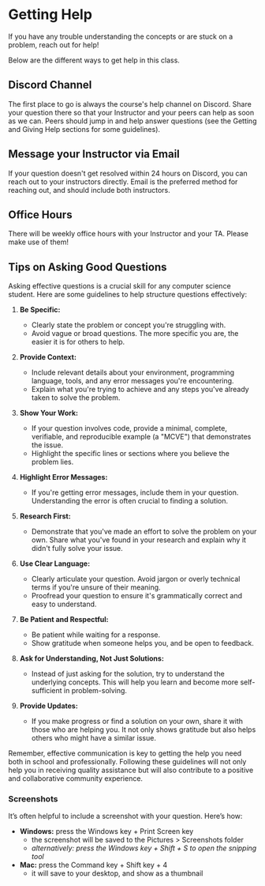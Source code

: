 # Getting Help

If you have any trouble understanding the concepts or are stuck on a problem, reach out for help!

Below are the different ways to get help in this class.

## Discord Channel

The first place to go is always the course's help channel on Discord. Share your
question there so that your Instructor and your peers can help as soon as we
can. Peers should jump in and help answer questions (see the Getting and Giving
Help sections for some guidelines).

## Message your Instructor via Email

If your question doesn't get resolved within 24 hours on Discord, you can
reach out to your instructors directly. Email is the preferred method for reaching out, and should include both instructors. 

## Office Hours

There will be weekly office hours with your Instructor and your TA.  Please make
use of them!

## Tips on Asking Good Questions

Asking effective questions is a crucial skill for any computer science student.
Here are some guidelines to help structure questions effectively:

1. **Be Specific:**
   - Clearly state the problem or concept you're struggling with.
   - Avoid vague or broad questions. The more specific you are, the easier it is
     for others to help.

2. **Provide Context:**
   - Include relevant details about your environment, programming language,
     tools, and any error messages you're encountering.
   - Explain what you're trying to achieve and any steps you've already taken to
     solve the problem.

3. **Show Your Work:**
   - If your question involves code, provide a minimal, complete, verifiable,
     and reproducible example (a "MCVE") that demonstrates the issue.
   - Highlight the specific lines or sections where you believe the problem
     lies.

4. **Highlight Error Messages:**
   - If you're getting error messages, include them in your question.
     Understanding the error is often crucial to finding a solution.

5. **Research First:**
   - Demonstrate that you've made an effort to solve the problem on your own.
     Share what you've found in your research and explain why it didn't fully
     solve your issue.

6. **Use Clear Language:**
   - Clearly articulate your question. Avoid jargon or overly technical terms if
     you're unsure of their meaning.
   - Proofread your question to ensure it's grammatically correct and easy to
     understand.

7. **Be Patient and Respectful:**
   - Be patient while waiting for a response.
   - Show gratitude when someone helps you, and be open to feedback.

8. **Ask for Understanding, Not Just Solutions:**
   - Instead of just asking for the solution, try to understand the underlying
     concepts. This will help you learn and become more self-sufficient in
     problem-solving.

9. **Provide Updates:**
    - If you make progress or find a solution on your own, share it with those
      who are helping you. It not only shows gratitude but also helps others who
      might have a similar issue.

Remember, effective communication is key to getting the help you need both in
school and professionally. Following these guidelines will not only help you in
receiving quality assistance but will also contribute to a positive and
collaborative community experience.

### Screenshots

It’s often helpful to include a screenshot with your question. Here’s how:

- **Windows:** press the Windows key + Print Screen key
  - the screenshot will be saved to the Pictures > Screenshots folder
  - _alternatively: press the Windows key + Shift + S to open the snipping tool_
- **Mac:** press the Command key + Shift key + 4
  - it will save to your desktop, and show as a thumbnail
